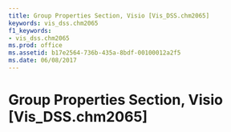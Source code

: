 ```yaml
---
title: Group Properties Section, Visio [Vis_DSS.chm2065]
keywords: vis_dss.chm2065
f1_keywords:
- vis_dss.chm2065
ms.prod: office
ms.assetid: b17e2564-736b-435a-8bdf-00100012a2f5
ms.date: 06/08/2017
---
```



# Group Properties Section, Visio [Vis_DSS.chm2065]

